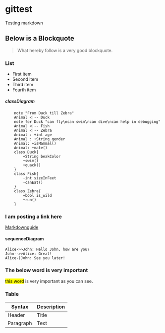 # gittest
Testing markdown

## Below is a Blockquote
> What hereby follow is a very good blockquote.

### List
- First item
- Second item
- Third item
- Fourth item
##### classDiagram
```mermaid
    note "From Duck till Zebra"
    Animal <|-- Duck
    note for Duck "can fly\ncan swim\ncan dive\ncan help in debugging"
    Animal <|-- Fish
    Animal <|-- Zebra
    Animal : +int age
    Animal : +String gender
    Animal: +isMammal()
    Animal: +mate()
    class Duck{
        +String beakColor
        +swim()
        +quack()
    }
    class Fish{
        -int sizeInFeet
        -canEat()
    }
    class Zebra{
        +bool is_wild
        +run()
    }
```

### I am posting a link here
[Markdownguide](https://www.markdownguide.org/)
#### sequenceDiagram
    Alice->>John: Hello John, how are you?
    John-->>Alice: Great!
    Alice-)John: See you later!

### The below word is very important
<mark>this word</mark> is very important as you can see.
### Table 
| Syntax      | Description |
| ----------- | ----------- |
| Header      | Title       |
| Paragraph   | Text        |
